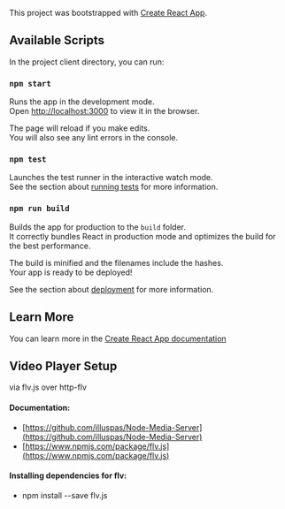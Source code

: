 This project was bootstrapped with [Create React App](https://github.com/facebook/create-react-app).

## Available Scripts

In the project client directory, you can run:

### `npm start`

Runs the app in the development mode.<br>
Open [http://localhost:3000](http://localhost:3000) to view it in the browser.

The page will reload if you make edits.<br>
You will also see any lint errors in the console.

### `npm test`

Launches the test runner in the interactive watch mode.<br>
See the section about [running tests](https://facebook.github.io/create-react-app/docs/running-tests) for more information.

### `npm run build`

Builds the app for production to the `build` folder.<br>
It correctly bundles React in production mode and optimizes the build for the best performance.

The build is minified and the filenames include the hashes.<br>
Your app is ready to be deployed!

See the section about [deployment](https://facebook.github.io/create-react-app/docs/deployment) for more information.

## Learn More

You can learn more in the [Create React App documentation](https://facebook.github.io/create-react-app/docs/getting-started)

## Video Player Setup

via flv.js over http-flv

#### Documentation:

- [https://github.com/illuspas/Node-Media-Server](https://github.com/illuspas/Node-Media-Server)
- [https://www.npmjs.com/package/flv.js](https://www.npmjs.com/package/flv.js)

#### Installing dependencies for flv:

- npm install --save flv.js
